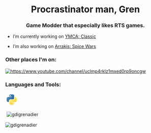 <h1 align="center">Procrastinator man, Gren</h1>
<h3 align="center">Game Modder that especially likes RTS games.</h3>

- I’m currently working on [YMCA: Classic](https://github.com/gdigrenadier/Arrakis-Spice-Wars)

- I’m also working on [Arrakis: Spice Wars](https://github.com/gdigrenadier/Arrakis-Spice-Wars)

<h3 align="left">Other places I'm on:</h3>
<p align="left">
<a href="https://www.youtube.com/c/https://www.youtube.com/channel/uclmp4rklz1mxed0rp9oncgw" target="blank"><img align="center" src="https://raw.githubusercontent.com/rahuldkjain/github-profile-readme-generator/master/src/images/icons/Social/youtube.svg" alt="https://www.youtube.com/channel/uclmp4rklz1mxed0rp9oncgw" height="30" width="40" /></a>
</p>

<h3 align="left">Languages and Tools:</h3>
<p align="left"> <a href="https://www.python.org" target="_blank" rel="noreferrer"> <img src="https://raw.githubusercontent.com/devicons/devicon/master/icons/python/python-original.svg" alt="python" width="40" height="40"/> </a> </p>

<p>&nbsp;<img align="center" src="https://github-readme-stats.vercel.app/api?username=gdigrenadier&show_icons=true&locale=en" alt="gdigrenadier" /></p>

<p><img align="center" src="https://github-readme-streak-stats.herokuapp.com/?user=gdigrenadier&" alt="gdigrenadier" /></p>
